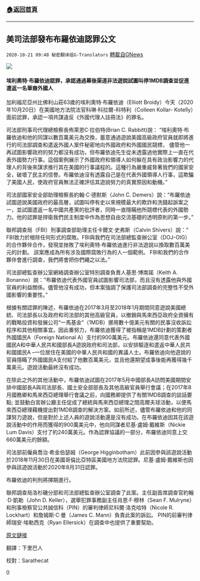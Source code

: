 ###  [:house:返回首頁](https://github.com/ourhimalayas/txt)
---

## 美司法部發布布羅依迪認罪公文
`2020-10-21 09:48 秘密翻译组G-Translators` [轉載自GNews](https://gnews.org/zh-hant/438288/)

![]()![](https://gnews-media-offload.s3.amazonaws.com/wp-content/uploads/2020/10/21092645/DOJ.png)

#### **埃利奧特·布羅依迪認罪，承認通過幕後渠道非法遊說試圖叫停1MDB調查並促進遣返一名華裔外國人**

加利福尼亞州比佛利山莊63歲的埃利奧特·布羅依迪（Elliott Broidy）今天（2020年10月20日）在美國地方法院法官科琳·科拉爾-科特利（Colleen Kollar- Kotelly）面前認罪，承認一項共謀違反《外國代理人註冊法》的罪名。

司法部刑事司代理總檢察長佈萊恩C·拉伯特(Brian C. Rabbitt)說： “埃利奧特·布羅依迪和他的同謀以數百萬美元為交換，蓄意通過遊說美國高級政府官員就即將進行的司法部調查和遣返外國人案件秘密地向外國政府和外國國民競標， 儘管他一再試圖影響政府的努力都沒有成功，但布羅依迪先生從未透露過他實際上一直在代表外國勢力行事。這個案例展示了外國政府和領導人如何躲在具有政治影響力的代理人的背後來謀求推行其在美國的行事議程的。這種行為嚴重威脅著我們的國家安全，破壞了民主的信譽。布羅依迪沒有透露自己是在代表外國領導人行事，這欺騙了美國人民，使政府官員無法正確評估其遊說努力的真實原因和動機。”

司法部國家安全部助理檢察長約翰·C·德默斯（John C. Demers）說：“布羅依迪試圖遊說美國政府的最高層，試圖叫停有史以來規模最大的欺詐和洗錢起訴案之一，並試圖遣返一名中國共產黨的批評者，同時一直隱瞞他所競標代表的外國勢力。他的認罪是捍衛我們民主制度中作為思想自由交流基礎的透明原則的第一步。”

聯邦調查局（FBI）刑事調查部助理主任卡爾文·史弗斯（Calvin Shivers）說：“ FBI致力於根除任何形式的腐敗。FBI與我們在司法部總監查辦公室（DOJ-OIG）的合作夥伴合作，發現並挫敗了埃利奧特·布羅依迪進行非法遊說以換取數百萬美元的計劃。 該案應成為所有涉及國際腐敗行為的人一個範例。 FBI和我們的合作夥伴會進行調查，我們將會把你們繩之以法。”

司法部總監查辦公室網絡調查辦公室特別調查負責人基思·博南諾（Keith A. Bonanno）說：“布羅依迪代表外國官員試圖影響司法部，而且沒有透露他與外國官員的利益關係。儘管他沒有成功，但本案強調了保護司法部調查的完整性不受外國影響的重要性。”

根據有關認罪的陳述，布羅依迪在2017年3月至2018年1月期間同意遊說美國總統、司法部長以及政府和司法部的其他高級官員，以撤銷與馬來西亞政府全資擁有的戰略投資和發展公司“一馬基金”（1MDB）挪用數十億美元有關的民事沒收訴訟程序和其他相關事宜。因此番努力，布羅依迪獲得了被指稱是1MDB計劃的策劃者外國國民A（Foreign National A）支付的900萬美元。布羅依迪還同意代表外國國民A和中華人民共和國部長A遊說政府和司法部，以安排驅逐和遣返中華人民共和國國民A –一位居住在美國的中華人民共和國的異議人士。布羅依迪向他遊說的官員隱瞞了外國國民A支付給了他數百萬美元，並且他還期望成事後能再獲得幾千萬美元。遊說活動最終沒有成功。

在除此之外的其他活動中，布羅依迪試圖在2017年5月中國部長A訪問美國期間安排中國部長A與司法部長、國土安全部部長及其他高級官員舉行會議；在2017年8月國務卿和馬來西亞總理舉行會議之前，向國務卿提供了有關1MDB調查的談話要點; 並鼓動白宮辦公廳主任促成了總統與馬來西亞總理之間高爾夫球活動，以便馬來西亞總理藉機提出對1MDB調查的解決方案。如前所述，儘管布羅依迪和他的同謀努力遊說，但是對於上述人員的遊說活動還是沒有成功。在布羅依迪因其在該遊說活動中的作用而獲得的900萬美元中，他向同謀者尼基·盧姆·戴維斯（Nickie Lum Davis）支付了約240萬美元。作為認罪協議的一部分，布羅依迪同意上交660萬美元的餘額。

司法部前僱員喬治·希金伯瑟姆（George Higginbotham）此前因參與該遊說活動於2018年11月30日在美國哥倫比亞特區美國地方法院認罪。尼基·盧姆·戴維斯也因參與該遊說活動於2020年8月31日認罪。

布羅依迪的判刑將擇期進行。

聯邦調查局洛杉磯分部和司法部總監查辦公室調查了此案。主任副首席調查官約翰·D·凱勒（John D. Keller），選舉犯罪事務副主任肖恩·F·穆林（Sean F. Mulryne）和刑事檢察官公共誠信科（PIN）的審判律師尼科爾·洛克哈特（Nicole R. Lockhart）和詹姆斯·C·曼（James C. Mann）負責此案的訴訟。 PIN的前審判律師瑞安·埃勒西克（Ryan Ellersick）在調查中也提供了重要幫助。



[原文鏈接](https://www.justice.gov/opa/pr/elliott-broidy-pleads-guilty-back-channel-lobbying-campaign-drop-1mdb-investigation-and)

翻譯：下里巴人

校對：Sarathecat

0
